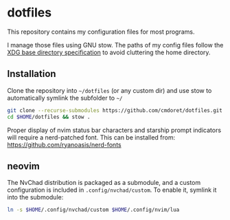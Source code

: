 # dotfiles

This repository contains my configuration files for most programs.

I manage those files using GNU stow.
The paths of my config files follow the [XDG base directory specification](https://wiki.archlinux.org/index.php/XDG_Base_Directory) to avoid cluttering the home directory.

## Installation

Clone the repository into `~/dotfiles` (or any custom dir) and use stow to automatically symlink the subfolder to `~/`

```sh
git clone --recurse-submodules https://github.com/cmdoret/dotfiles.git $HOME/dotfiles
cd $HOME/dotfiles && stow .
```

Proper display of nvim status bar characters and starship prompt indicators will require a nerd-patched font. This can be installed from: https://github.com/ryanoasis/nerd-fonts

## neovim

The NvChad distribution is packaged as a submodule, and a custom configuration is included in `.config/nvchad/custom`. To enable it, symlink it into the submodule:
```sh
ln -s $HOME/.config/nvchad/custom $HOME/.config/nvim/lua
```
